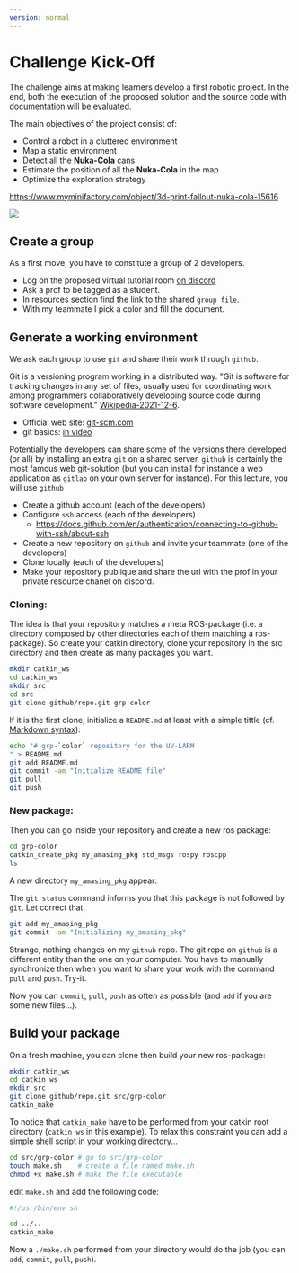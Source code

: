 ```yaml
---
version: normal 
---
```

# Challenge Kick-Off


The challenge aims at making learners develop a first robotic project.
In the end, both the execution of the proposed solution and the source code with documentation will be evaluated.

The main objectives of the project consist of:

- Control a robot in a cluttered environment
- Map a static environment
- Detect all the **Nuka-Cola** cans
- Estimate the position of all the **Nuka-Cola** in the map
- Optimize the exploration strategy

<https://www.myminifactory.com/object/3d-print-fallout-nuka-cola-15616>

![](https://cdn.myminifactory.com/assets/object-assets/579fca2a374fc/images/720X720-7a4418213f3ce580bb21f641c36650bd5eb8cdb3.jpg)

## Create a group

As a first move, you have to constitute a group of 2 developers.

- Log on the proposed virtual tutorial room [on discord](https://discord.gg/dPqtYmvD58)
- Ask a prof to be tagged as a student.
- In resources section find the link to the shared `group file`.
- With my teammate I pick a color and fill the document.

## Generate a working environment

We ask each group to use `git` and share their work through `github`.

Git is a versioning program working in a distributed way.
"Git is software for tracking changes in any set of files, usually used for coordinating work among programmers collaboratively developing source code during software development." [Wikipedia-2021-12-6](https://en.wikipedia.org/wiki/Git).

- Official web site: [git-scm.com](https://git-scm.com/)
- git basics: [in video](https://git-scm.com/videos)

Potentially the developers can share some of the versions there developed (or all) by installing an extra `git` on a shared server. `github` is certainly the most famous web git-solution (but you can install for instance a web application as `gitlab`  on your own server for instance).
For this lecture, you will use `github`

- Create a github account (each of the developers)
- Configure `ssh` access (each of the developers)
   + https://docs.github.com/en/authentication/connecting-to-github-with-ssh/about-ssh
- Create a new repository on `github` and invite your teammate (one of the developers)
- Clone locally (each of the developers)
- Make your repository publique and share the url with the prof in your private resource chanel on discord.

### Cloning:

The idea is that your repository matches a meta ROS-package (i.e. a directory composed by other directories each of them matching a ros-package). So create your catkin directory, clone your repository in the src directory and then create as many packages you want.

```bash
mkdir catkin_ws
cd catkin_ws
mkdir src
cd src
git clone github/repo.git grp-color
```

If it is the first clone, initialize a `README.md` at least with a simple tittle (cf. [Markdown syntax](https://fr.wikipedia.org/wiki/Markdown)):

```bash
echo "# grp-`color` repository for the UV-LARM
" > README.md
git add README.md
git commit -am "Initialize README file"
git pull
git push
```

### New package:

Then you can go inside your repository and create a new ros package:

```bash
cd grp-color
catkin_create_pkg my_amasing_pkg std_msgs rospy roscpp
ls
```

A new directory `my_amasing_pkg` appear:

The `git status` command informs you that this package is not followed by `git`. Let correct that.

```bash
git add my_amasing_pkg
git commit -am "Initializing my_amasing_pkg"
```

Strange, nothing changes on my `github` repo.
The git repo on `github` is a different entity than the one on your computer. You have to manually synchronize then when you want to share your work with the command `pull`  and `push`. Try-it.

Now you can `commit`, `pull`, `push` as often as possible (and `add` if you are some new files...).


## Build your package

On a fresh machine, you can clone then build your new ros-package:

```bash
mkdir catkin_ws
cd catkin_ws
mkdir src
git clone github/repo.git src/grp-color
catkin_make
```

To notice that `catkin_make` have to be performed from your catkin root directory (`catkin_ws` in this example). 
To relax this constraint you can add a simple shell script in your working directory...

```bash
cd src/grp-color # go to src/grp-color
touch make.sh    # create a file named make.sh
chmod +x make.sh # make the file executable
```

edit `make.sh` and add the following code:

```bash
#!/usr/bin/env sh

cd ../..
catkin_make

```

Now a `./make.sh` performed from your directory would do the job (you can `add`, `commit`, `pull`, `push`).

<!--
## Agile software development

Agile software development aims at breaking with traditional project management by preferring:

- **Individuals and Interactions** over processes and tools
- **Working Software** over comprehensive documentation
- **Customer Collaboration** over contract negotiation
- **Responding to Change** over following a plan

The main feature of Agile Software Development consists of iterative development by moving forward incrementally
and by delivering operational versions frequently.

More on [WikiPedia](https://en.wikipedia.org/wiki/Agile_software_development).
-->
